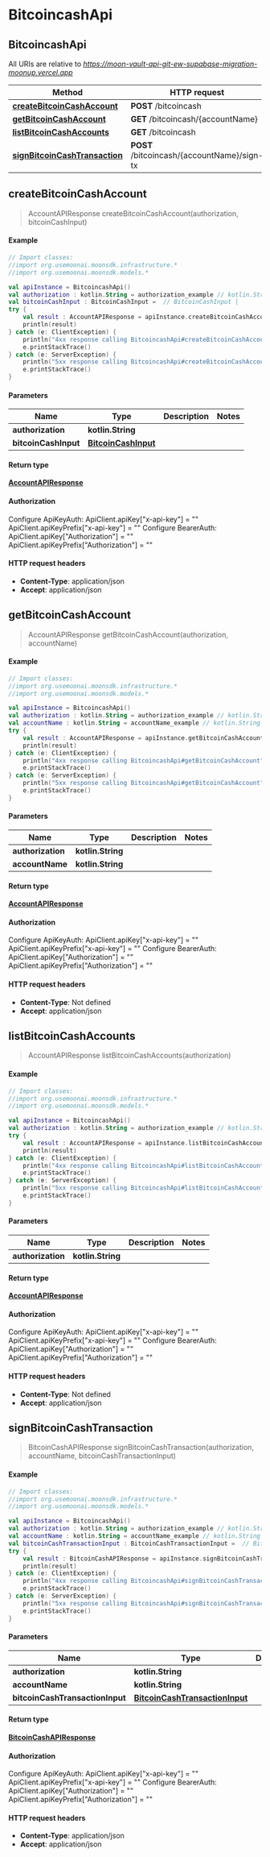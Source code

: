 # BitcoincashApi

## BitcoincashApi

All URIs are relative to _https://moon-vault-api-git-ew-supabase-migration-moonup.vercel.app_

| Method                                                                         | HTTP request                                | Description |
| ------------------------------------------------------------------------------ | ------------------------------------------- | ----------- |
| [**createBitcoinCashAccount**](bitcoincashapi.md#createBitcoinCashAccount)     | **POST** /bitcoincash                       |             |
| [**getBitcoinCashAccount**](bitcoincashapi.md#getBitcoinCashAccount)           | **GET** /bitcoincash/{accountName}          |             |
| [**listBitcoinCashAccounts**](bitcoincashapi.md#listBitcoinCashAccounts)       | **GET** /bitcoincash                        |             |
| [**signBitcoinCashTransaction**](bitcoincashapi.md#signBitcoinCashTransaction) | **POST** /bitcoincash/{accountName}/sign-tx |             |

## **createBitcoinCashAccount**

> AccountAPIResponse createBitcoinCashAccount(authorization, bitcoinCashInput)

#### Example

```kotlin
// Import classes:
//import org.usemoonai.moonsdk.infrastructure.*
//import org.usemoonai.moonsdk.models.*

val apiInstance = BitcoincashApi()
val authorization : kotlin.String = authorization_example // kotlin.String | 
val bitcoinCashInput : BitcoinCashInput =  // BitcoinCashInput | 
try {
    val result : AccountAPIResponse = apiInstance.createBitcoinCashAccount(authorization, bitcoinCashInput)
    println(result)
} catch (e: ClientException) {
    println("4xx response calling BitcoincashApi#createBitcoinCashAccount")
    e.printStackTrace()
} catch (e: ServerException) {
    println("5xx response calling BitcoincashApi#createBitcoinCashAccount")
    e.printStackTrace()
}
```

#### Parameters

| Name                 | Type                                        | Description | Notes |
| -------------------- | ------------------------------------------- | ----------- | ----- |
| **authorization**    | **kotlin.String**                           |             |       |
| **bitcoinCashInput** | [**BitcoinCashInput**](bitcoincashinput.md) |             |       |

#### Return type

[**AccountAPIResponse**](accountapiresponse.md)

#### Authorization

Configure ApiKeyAuth: ApiClient.apiKey\["x-api-key"] = "" ApiClient.apiKeyPrefix\["x-api-key"] = "" Configure BearerAuth: ApiClient.apiKey\["Authorization"] = "" ApiClient.apiKeyPrefix\["Authorization"] = ""

#### HTTP request headers

* **Content-Type**: application/json
* **Accept**: application/json

## **getBitcoinCashAccount**

> AccountAPIResponse getBitcoinCashAccount(authorization, accountName)

#### Example

```kotlin
// Import classes:
//import org.usemoonai.moonsdk.infrastructure.*
//import org.usemoonai.moonsdk.models.*

val apiInstance = BitcoincashApi()
val authorization : kotlin.String = authorization_example // kotlin.String | 
val accountName : kotlin.String = accountName_example // kotlin.String | 
try {
    val result : AccountAPIResponse = apiInstance.getBitcoinCashAccount(authorization, accountName)
    println(result)
} catch (e: ClientException) {
    println("4xx response calling BitcoincashApi#getBitcoinCashAccount")
    e.printStackTrace()
} catch (e: ServerException) {
    println("5xx response calling BitcoincashApi#getBitcoinCashAccount")
    e.printStackTrace()
}
```

#### Parameters

| Name              | Type              | Description | Notes |
| ----------------- | ----------------- | ----------- | ----- |
| **authorization** | **kotlin.String** |             |       |
| **accountName**   | **kotlin.String** |             |       |

#### Return type

[**AccountAPIResponse**](accountapiresponse.md)

#### Authorization

Configure ApiKeyAuth: ApiClient.apiKey\["x-api-key"] = "" ApiClient.apiKeyPrefix\["x-api-key"] = "" Configure BearerAuth: ApiClient.apiKey\["Authorization"] = "" ApiClient.apiKeyPrefix\["Authorization"] = ""

#### HTTP request headers

* **Content-Type**: Not defined
* **Accept**: application/json

## **listBitcoinCashAccounts**

> AccountAPIResponse listBitcoinCashAccounts(authorization)

#### Example

```kotlin
// Import classes:
//import org.usemoonai.moonsdk.infrastructure.*
//import org.usemoonai.moonsdk.models.*

val apiInstance = BitcoincashApi()
val authorization : kotlin.String = authorization_example // kotlin.String | 
try {
    val result : AccountAPIResponse = apiInstance.listBitcoinCashAccounts(authorization)
    println(result)
} catch (e: ClientException) {
    println("4xx response calling BitcoincashApi#listBitcoinCashAccounts")
    e.printStackTrace()
} catch (e: ServerException) {
    println("5xx response calling BitcoincashApi#listBitcoinCashAccounts")
    e.printStackTrace()
}
```

#### Parameters

| Name              | Type              | Description | Notes |
| ----------------- | ----------------- | ----------- | ----- |
| **authorization** | **kotlin.String** |             |       |

#### Return type

[**AccountAPIResponse**](accountapiresponse.md)

#### Authorization

Configure ApiKeyAuth: ApiClient.apiKey\["x-api-key"] = "" ApiClient.apiKeyPrefix\["x-api-key"] = "" Configure BearerAuth: ApiClient.apiKey\["Authorization"] = "" ApiClient.apiKeyPrefix\["Authorization"] = ""

#### HTTP request headers

* **Content-Type**: Not defined
* **Accept**: application/json

## **signBitcoinCashTransaction**

> BitcoinCashAPIResponse signBitcoinCashTransaction(authorization, accountName, bitcoinCashTransactionInput)

#### Example

```kotlin
// Import classes:
//import org.usemoonai.moonsdk.infrastructure.*
//import org.usemoonai.moonsdk.models.*

val apiInstance = BitcoincashApi()
val authorization : kotlin.String = authorization_example // kotlin.String | 
val accountName : kotlin.String = accountName_example // kotlin.String | 
val bitcoinCashTransactionInput : BitcoinCashTransactionInput =  // BitcoinCashTransactionInput | 
try {
    val result : BitcoinCashAPIResponse = apiInstance.signBitcoinCashTransaction(authorization, accountName, bitcoinCashTransactionInput)
    println(result)
} catch (e: ClientException) {
    println("4xx response calling BitcoincashApi#signBitcoinCashTransaction")
    e.printStackTrace()
} catch (e: ServerException) {
    println("5xx response calling BitcoincashApi#signBitcoinCashTransaction")
    e.printStackTrace()
}
```

#### Parameters

| Name                            | Type                                                              | Description | Notes |
| ------------------------------- | ----------------------------------------------------------------- | ----------- | ----- |
| **authorization**               | **kotlin.String**                                                 |             |       |
| **accountName**                 | **kotlin.String**                                                 |             |       |
| **bitcoinCashTransactionInput** | [**BitcoinCashTransactionInput**](bitcoincashtransactioninput.md) |             |       |

#### Return type

[**BitcoinCashAPIResponse**](bitcoincashapiresponse.md)

#### Authorization

Configure ApiKeyAuth: ApiClient.apiKey\["x-api-key"] = "" ApiClient.apiKeyPrefix\["x-api-key"] = "" Configure BearerAuth: ApiClient.apiKey\["Authorization"] = "" ApiClient.apiKeyPrefix\["Authorization"] = ""

#### HTTP request headers

* **Content-Type**: application/json
* **Accept**: application/json

